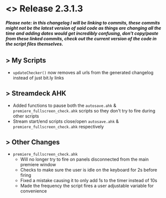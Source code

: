 # <> Release 2.3.1.3

###### **_Please note: in this changelog I will be linking to commits, these commits might not be the latest version of said code as things are changing all the time and adding dates would get incredibly confusing, don't copy/paste from these linked commits, check out the current version of the code in the script files themselves._**

## > My Scripts
- `updateChecker()` now removes all urls from the generated changelog instead of just bit.ly links

## > Streamdeck AHK
- Added functions to pause both the `autosave.ahk` & `premiere_fullscreen_check.ahk` scripts so they don't try to fire during other scripts
- Stream start/end scripts close/open `autosave.ahk` & `premiere_fullscreen_check.ahk` respectively

## > Other Changes
- `premiere_fullscreen_check.ahk`
    - Will no longer try to fire on panels disconnected from the main premiere window
    - Checks to make sure the user is idle on the keyboard for 2s before firing
    - Fixed a mistake causing it to only add 1s to the timer instead of 10s
    - Made the frequency the script fires a user adjustable variable for convenience